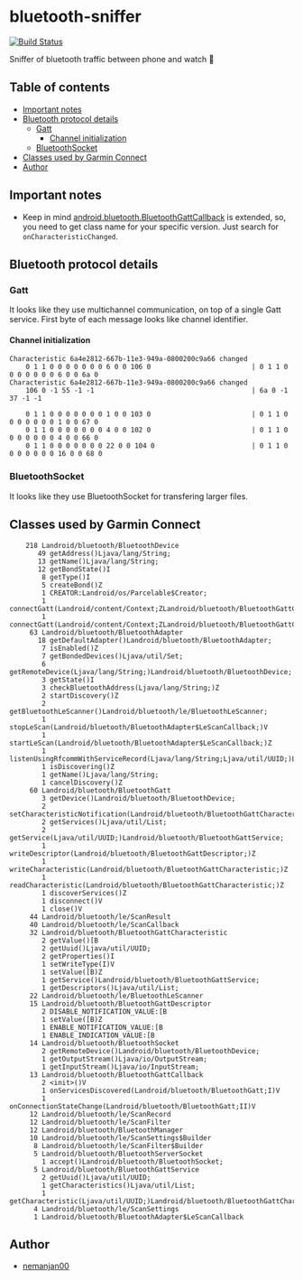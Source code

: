 # bluetooth-sniffer

[![Build Status](https://travis-ci.org/OpenFenix/bluetooth-sniffer.svg?branch=master)](https://travis-ci.org/OpenFenix/bluetooth-sniffer)

Sniffer of bluetooth traffic between phone and watch 🐶

## Table of contents

<!-- vim-markdown-toc GFM -->

* [Important notes](#important-notes)
* [Bluetooth protocol details](#bluetooth-protocol-details)
	* [Gatt](#gatt)
		* [Channel initialization](#channel-initialization)
	* [BluetoothSocket](#bluetoothsocket)
* [Classes used by Garmin Connect](#classes-used-by-garmin-connect)
* [Author](#author)

<!-- vim-markdown-toc -->

## Important notes

* Keep in mind [android.bluetooth.BluetoothGattCallback](https://github.com/OpenFenix/bluetooth-sniffer/blob/master/src/bluetooth/BluetoothGattCallback/index.js#L1) is extended, so, you need to get class name for your specific version. Just search for `onCharacteristicChanged`. 

## Bluetooth protocol details

### Gatt

It looks like they use multichannel communication, on top of a single Gatt service. First byte of each message looks like channel identifier. 

#### Channel initialization

```
Characteristic 6a4e2812-667b-11e3-949a-0800200c9a66 changed
	0 1 1 0 0 0 0 0 0 0 6 0 0 106 0                        	| 0 1 1 0 0 0 0 0 0 0 6 0 0 6a 0
Characteristic 6a4e2812-667b-11e3-949a-0800200c9a66 changed
	106 0 -1 55 -1 -1                                      	| 6a 0 -1 37 -1 -1

```

```
	0 1 1 0 0 0 0 0 0 0 1 0 0 103 0                        	| 0 1 1 0 0 0 0 0 0 0 1 0 0 67 0
	0 1 1 0 0 0 0 0 0 0 4 0 0 102 0                        	| 0 1 1 0 0 0 0 0 0 0 4 0 0 66 0
	0 1 1 0 0 0 0 0 0 0 22 0 0 104 0                       	| 0 1 1 0 0 0 0 0 0 0 16 0 0 68 0
```

### BluetoothSocket

It looks like they use BluetoothSocket for transfering larger files. 

## Classes used by Garmin Connect

```
    218 Landroid/bluetooth/BluetoothDevice
       49 getAddress()Ljava/lang/String;
       13 getName()Ljava/lang/String;
       12 getBondState()I
        8 getType()I
        5 createBond()Z
        1 CREATOR:Landroid/os/Parcelable$Creator;
        1 connectGatt(Landroid/content/Context;ZLandroid/bluetooth/BluetoothGattCallback;)Landroid/bluetooth/BluetoothGatt;
        1 connectGatt(Landroid/content/Context;ZLandroid/bluetooth/BluetoothGattCallback;I)Landroid/bluetooth/BluetoothGatt;
     63 Landroid/bluetooth/BluetoothAdapter
       18 getDefaultAdapter()Landroid/bluetooth/BluetoothAdapter;
        7 isEnabled()Z
        7 getBondedDevices()Ljava/util/Set;
        6 getRemoteDevice(Ljava/lang/String;)Landroid/bluetooth/BluetoothDevice;
        3 getState()I
        3 checkBluetoothAddress(Ljava/lang/String;)Z
        2 startDiscovery()Z
        2 getBluetoothLeScanner()Landroid/bluetooth/le/BluetoothLeScanner;
        1 stopLeScan(Landroid/bluetooth/BluetoothAdapter$LeScanCallback;)V
        1 startLeScan(Landroid/bluetooth/BluetoothAdapter$LeScanCallback;)Z
        1 listenUsingRfcommWithServiceRecord(Ljava/lang/String;Ljava/util/UUID;)Landroid/bluetooth/BluetoothServerSocket;
        1 isDiscovering()Z
        1 getName()Ljava/lang/String;
        1 cancelDiscovery()Z
     60 Landroid/bluetooth/BluetoothGatt
        3 getDevice()Landroid/bluetooth/BluetoothDevice;
        2 setCharacteristicNotification(Landroid/bluetooth/BluetoothGattCharacteristic;Z)Z
        2 getServices()Ljava/util/List;
        2 getService(Ljava/util/UUID;)Landroid/bluetooth/BluetoothGattService;
        1 writeDescriptor(Landroid/bluetooth/BluetoothGattDescriptor;)Z
        1 writeCharacteristic(Landroid/bluetooth/BluetoothGattCharacteristic;)Z
        1 readCharacteristic(Landroid/bluetooth/BluetoothGattCharacteristic;)Z
        1 discoverServices()Z
        1 disconnect()V
        1 close()V
     44 Landroid/bluetooth/le/ScanResult
     40 Landroid/bluetooth/le/ScanCallback
     32 Landroid/bluetooth/BluetoothGattCharacteristic
        2 getValue()[B
        2 getUuid()Ljava/util/UUID;
        2 getProperties()I
        1 setWriteType(I)V
        1 setValue([B)Z
        1 getService()Landroid/bluetooth/BluetoothGattService;
        1 getDescriptors()Ljava/util/List;
     22 Landroid/bluetooth/le/BluetoothLeScanner
     15 Landroid/bluetooth/BluetoothGattDescriptor
        2 DISABLE_NOTIFICATION_VALUE:[B
        1 setValue([B)Z
        1 ENABLE_NOTIFICATION_VALUE:[B
        1 ENABLE_INDICATION_VALUE:[B
     14 Landroid/bluetooth/BluetoothSocket
        2 getRemoteDevice()Landroid/bluetooth/BluetoothDevice;
        1 getOutputStream()Ljava/io/OutputStream;
        1 getInputStream()Ljava/io/InputStream;
     13 Landroid/bluetooth/BluetoothGattCallback
        2 <init>()V
        1 onServicesDiscovered(Landroid/bluetooth/BluetoothGatt;I)V
        1 onConnectionStateChange(Landroid/bluetooth/BluetoothGatt;II)V
     12 Landroid/bluetooth/le/ScanRecord
     12 Landroid/bluetooth/le/ScanFilter
     12 Landroid/bluetooth/BluetoothManager
     10 Landroid/bluetooth/le/ScanSettings$Builder
      8 Landroid/bluetooth/le/ScanFilter$Builder
      5 Landroid/bluetooth/BluetoothServerSocket
        1 accept()Landroid/bluetooth/BluetoothSocket;
      5 Landroid/bluetooth/BluetoothGattService
        2 getUuid()Ljava/util/UUID;
        1 getCharacteristics()Ljava/util/List;
        1 getCharacteristic(Ljava/util/UUID;)Landroid/bluetooth/BluetoothGattCharacteristic;
      4 Landroid/bluetooth/le/ScanSettings
      1 Landroid/bluetooth/BluetoothAdapter$LeScanCallback
```

## Author

* [nemanjan00](https://github.com/nemanjan00)

